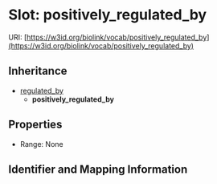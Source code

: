 # Slot: positively_regulated_by

URI: [https://w3id.org/biolink/vocab/positively_regulated_by](https://w3id.org/biolink/vocab/positively_regulated_by)




## Inheritance

* [regulated_by](regulated_by.md)
    * **positively_regulated_by**



## Properties

 * Range: None



## Identifier and Mapping Information





